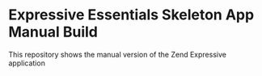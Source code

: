 # Expressive Essentials Skeleton App Manual Build

This repository shows the manual version of the Zend Expressive application 
